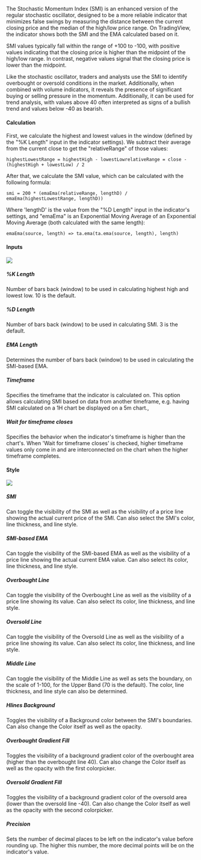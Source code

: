 The Stochastic Momentum Index (SMI) is an enhanced version of the regular stochastic oscillator, designed to be a more reliable indicator that minimizes false swings by measuring the distance between the current closing price and the median of the high/low price range. On TradingView, the indicator shows both the SMI and the EMA calculated based on it.

SMI values typically fall within the range of +100 to -100, with positive values indicating that the closing price is higher than the midpoint of the high/low range. In contrast, negative values signal that the closing price is lower than the midpoint.

Like the stochastic oscillator, traders and analysts use the SMI to identify overbought or oversold conditions in the market. Additionally, when combined with volume indicators, it reveals the presence of significant buying or selling pressure in the momentum. Additionally, it can be used for trend analysis, with values above 40 often interpreted as signs of a bullish trend and values below -40 as bearish.

#### Calculation

First, we calculate the highest and lowest values in the window (defined by the "%K Length" input in the indicator settings). We subtract their average from the current close to get the "relativeRange" of those values:

```
highestLowestRange = highestHigh - lowestLowrelativeRange = close - (highestHigh + lowestLow) / 2
```

After that, we calculate the SMI value, which can be calculated with the following formula: 

```
smi = 200 * (emaEma(relativeRange, lengthD) / emaEma(highestLowestRange, lengthD))
```

Where 'lengthD' is the value from the "%D Length" input in the indicator's settings, and "emaEma" is an Exponential Moving Average of an Exponential Moving Average (both calculated with the same length):

```
emaEma(source, length) => ta.ema(ta.ema(source, length), length)
```

#### Inputs

#### 

![](https://s3.amazonaws.com/cdn.freshdesk.com/data/helpdesk/attachments/production/43425127372/original/6SSZvwGL5YLK6S_LWdJ8X91GGxT8njuCkQ.png?1690263768)

##### %K Length

Number of bars back (window) to be used in calculating highest high and lowest low. 10 is the default.

##### %D Length

Number of bars back (window) to be used in calculating SMI. 3 is the default.

##### EMA Length

Determines the number of bars back (window) to be used in calculating the SMI-based EMA.

##### Timeframe

Specifies the timeframe that the indicator is calculated on. This option allows calculating SMI based on data from another timeframe, e.g. having SMI calculated on a 1H chart be displayed on a 5m chart.,

##### Wait for timeframe closes

Specifies the behavior when the indicator's timeframe is higher than the chart's. When 'Wait for timeframe closes' is checked, higher timeframe values only come in and are interconnected on the chart when the higher timeframe completes.

#### Style

![](https://s3.amazonaws.com/cdn.freshdesk.com/data/helpdesk/attachments/production/43531562705/original/WiGGx91_fOGMz_t271PkeEyUl2BpMPp_oQ.png?1735229758)

##### SMI

Can toggle the visibility of the SMI as well as the visibility of a price line showing the actual current price of the SMI. Can also select the SMI's color, line thickness, and line style.

##### SMI-based EMA

Can toggle the visibility of the SMI-based EMA as well as the visibility of a price line showing the actual current EMA value. Can also select its color, line thickness, and line style.

##### Overbought Line

Can toggle the visibility of the Overbought Line as well as the visibility of a price line showing its value. Can also select its color, line thickness, and line style.

##### Oversold Line 

Can toggle the visibility of the Oversold Line as well as the visibility of a price line showing its value. Can also select its color, line thickness, and line style.

##### Middle Line

Can toggle the visibility of the Middle Line as well as sets the boundary, on the scale of 1-100, for the Upper Band (70 is the default). The color, line thickness, and line style can also be determined.

##### Hlines Background

Toggles the visibility of a Background color between the SMI's boundaries. Can also change the Color itself as well as the opacity.

##### Overbought Gradient Fill

Toggles the visibility of a background gradient color of the overbought area (higher than the overbought line 40). Can also change the Color itself as well as the opacity with the first colorpicker.

##### Oversold Gradient Fill

Toggles the visibility of a background gradient color of the oversold area (lower than the oversold line -40). Can also change the Color itself as well as the opacity with the second colorpicker.

##### Precision

Sets the number of decimal places to be left on the indicator's value before rounding up. The higher this number, the more decimal points will be on the indicator's value.